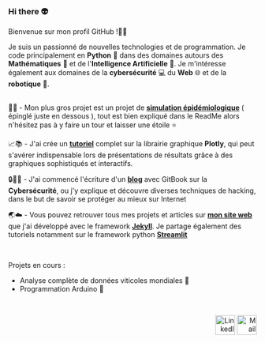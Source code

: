 ### Hi there 👽

Bienvenue sur mon profil GitHub !👋🏼</br>

Je suis un passionné de nouvelles technologies et de programmation. Je code principalement en __Python__ 🐍 dans des domaines autours des __Mathématiques__ 🧮 et de l'__Intelligence Artificielle__ 🤖. Je m'intéresse également aux domaines de la __cybersécurité__ 💻 du __Web__ 🌐 et de la __robotique__ 🤖. <br>
<br>

🦠🧪 - Mon plus gros projet est un projet de [**simulation épidémiologique**](https://github.com/antonin-lfv/simulation_virus_covid-19) ( épinglé juste en dessous ), tout est bien expliqué dans le ReadMe alors n'hésitez pas à y faire un tour et laisser une étoile ⭐️  <br>

📈📚 - J'ai crée un [**tutoriel**](https://github.com/antonin-lfv/Plotly_tutorial) complet sur la librairie graphique **Plotly**, qui peut s'avérer indispensable lors de présentations de résultats grâce à des graphiques sophistiqués et interactifs.

🔒🕵️‍♂️ - J'ai commencé l'écriture d'un [**blog**](https://antoninlefevre45.gitbook.io/cybersecurity/) avec GitBook sur la **Cybersécurité**, ou j'y explique et découvre diverses techniques de hacking, dans le but de savoir se protéger au mieux sur Internet <br>

🌏☁️ - Vous pouvez retrouver tous mes projets et articles sur [**mon site web**](https://antonin-lfv.github.io) que j'ai développé avec le framework [**Jekyll**](https://jekyllrb.com). Je partage également des tutoriels notamment sur le framework python [**Streamlit**](https://streamlit.io) <br>

<br>

Projets en cours : 
- Analyse complète de données viticoles mondiales 🍇 
- Programmation Arduino 🤖 

<br>

<p align="right">
  <a href="https://www.linkedin.com/in/antonin-lefevre-565b8b141" class="fancybox" ><img src="https://user-images.githubusercontent.com/63207451/97303444-b2c04380-185a-11eb-8cfc-864c33a64e4b.png" title="LinkedIn" width="40" height="40"></a>
  <a href="mailto:antoninlefevre45@icloud.com" class="fancybox" ><img src="https://user-images.githubusercontent.com/63207451/97303543-cec3e500-185a-11eb-8adc-c1364e2054a9.png" title="Mail" width="40" height="40"></a>
</p>
